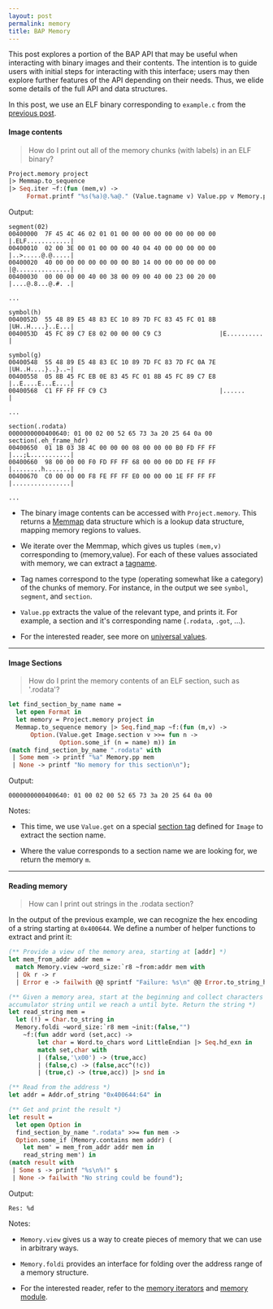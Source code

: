 ```yaml
---
layout: post
permalink: memory
title: BAP Memory
---
```


This post explores a portion of the BAP API that may be useful when interacting
with binary images and their contents. The intention is to guide users with
initial steps for interacting with this interface; users may then explore
further features of the API depending on their needs. Thus, we elide some
details of the full API and data structures.

In this post, we use an ELF binary corresponding to `example.c` from the
[previous post](http://binaryanalysisplatform.github.io/graphlib/).

#### Image contents

> How do I print out all of the memory chunks (with labels) in an ELF binary?

```ocaml
Project.memory project
|> Memmap.to_sequence
|> Seq.iter ~f:(fun (mem,v) ->
     Format.printf "%s(%a)@.%a@." (Value.tagname v) Value.pp v Memory.pp mem);
```

Output:

```
segment(02)
00400000  7F 45 4C 46 02 01 01 00 00 00 00 00 00 00 00 00 |.ELF............|
00400010  02 00 3E 00 01 00 00 00 40 04 40 00 00 00 00 00 |..>.....@.@.....|
00400020  40 00 00 00 00 00 00 00 B0 14 00 00 00 00 00 00 |@...............|
00400030  00 00 00 00 40 00 38 00 09 00 40 00 23 00 20 00 |....@.8...@.#. .|

...

symbol(h)
0040052D  55 48 89 E5 48 83 EC 10 89 7D FC 83 45 FC 01 8B |UH..H....}..E...|
0040053D  45 FC 89 C7 E8 02 00 00 00 C9 C3                |E..........     |

symbol(g)
00400548  55 48 89 E5 48 83 EC 10 89 7D FC 83 7D FC 0A 7E |UH..H....}..}..~|
00400558  05 8B 45 FC EB 0E 83 45 FC 01 8B 45 FC 89 C7 E8 |..E....E...E....|
00400568  C1 FF FF FF C9 C3                               |......          |

...

section(.rodata)
0000000000400640: 01 00 02 00 52 65 73 3a 20 25 64 0a 00
section(.eh_frame_hdr)
00400650  01 1B 03 3B 4C 00 00 00 08 00 00 00 B0 FD FF FF |...;L...........|
00400660  98 00 00 00 F0 FD FF FF 68 00 00 00 DD FE FF FF |........h.......|
00400670  C0 00 00 00 F8 FE FF FF E0 00 00 00 1E FF FF FF |................|

...
```

* The binary image contents can be accessed with `Project.memory`. This returns a
[Memmap](https://github.com/BinaryAnalysisPlatform/bap/blob/master/lib/bap/bap.mli#L5393)
data structure which is a lookup data structure, mapping memory regions to
values.

* We iterate over the Memmap, which gives us tuples `(mem,v)` corresponding to
(memory,value). For each of these values associated with memory, we can extract
a [tagname](https://github.com/BinaryAnalysisPlatform/bap/blob/master/lib/bap/bap.mli#L3226).

* Tag names correspond to the type (operating somewhat like a category) of the
chunks of memory. For instance, in the output we see `symbol`, `segment`, and
`section`.

* `Value.pp` extracts the value of the relevant type, and prints it. For example,
a section and it's corresponding name (`.rodata`, `.got`, ...).

* For the interested reader, see more on
[universal values](https://github.com/BinaryAnalysisPlatform/bap/blob/master/lib/bap/bap.mli#L564).

<hr>

#### Image Sections

> How do I print the memory contents of an ELF section, such as '.rodata'?

```ocaml
let find_section_by_name name =
  let open Format in
  let memory = Project.memory project in
  Memmap.to_sequence memory |> Seq.find_map ~f:(fun (m,v) ->
      Option.(Value.get Image.section v >>= fun n ->
              Option.some_if (n = name) m)) in
(match find_section_by_name ".rodata" with
 | Some mem -> printf "%a" Memory.pp mem
 | None -> printf "No memory for this section\n");
 ```

Output:

```
0000000000400640: 01 00 02 00 52 65 73 3a 20 25 64 0a 00
```

Notes:

* This time, we use `Value.get` on a special
[section tag](https://github.com/BinaryAnalysisPlatform/bap/blob/master/lib/bap/bap.mli#L5353)
defined for `Image` to extract the section name.

* Where the value corresponds to a section name we are looking for, we return
the memory `m`.

<hr>

#### Reading memory

> How can I print out strings in the .rodata section?

In the output of the previous example, we can recognize the hex encoding of a
string starting at `0x400644`. We define a number of helper functions to
extract and print it:

```ocaml
(** Provide a view of the memory area, starting at [addr] *)
let mem_from_addr addr mem =
  match Memory.view ~word_size:`r8 ~from:addr mem with
  | Ok r -> r
  | Error e -> failwith @@ sprintf "Failure: %s\n" @@ Error.to_string_hum e in
```

```ocaml
(** Given a memory area, start at the beginning and collect characters in the
accumulator string until we reach a until byte. Return the string *)
let read_string mem =
  let (!) = Char.to_string in
  Memory.foldi ~word_size:`r8 mem ~init:(false,"")
    ~f:(fun addr word (set,acc) ->
        let char = Word.to_chars word LittleEndian |> Seq.hd_exn in
        match set,char with
        | (false,'\x00') -> (true,acc)
        | (false,c) -> (false,acc^(!c))
        | (true,c) -> (true,acc)) |> snd in
```

```ocaml
(** Read from the address *)
let addr = Addr.of_string "0x400644:64" in

(** Get and print the result *)
let result =
  let open Option in
  find_section_by_name ".rodata" >>= fun mem ->
  Option.some_if (Memory.contains mem addr) (
    let mem' = mem_from_addr addr mem in
    read_string mem') in
(match result with
 | Some s -> printf "%s\n%!" s
 | None -> failwith "No string could be found");
```

Output:

```
Res: %d
```

Notes:

* `Memory.view` gives us a way to create pieces of memory that we can use in
arbitrary ways.

* `Memory.foldi` provides an interface for folding over the address range of a
memory structure.

* For the interested reader, refer to the
[memory iterators](https://github.com/BinaryAnalysisPlatform/bap/blob/master/lib/bap/bap.mli#L4831)
and [memory module](https://github.com/BinaryAnalysisPlatform/bap/blob/master/lib/bap/bap.mli#L4847).
